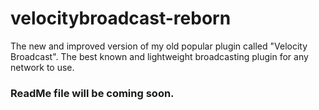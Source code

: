 # velocitybroadcast-reborn
The new and improved version of my old popular plugin called "Velocity Broadcast". The best known and lightweight broadcasting plugin for any network to use.  
  
### ReadMe file will be coming soon.
